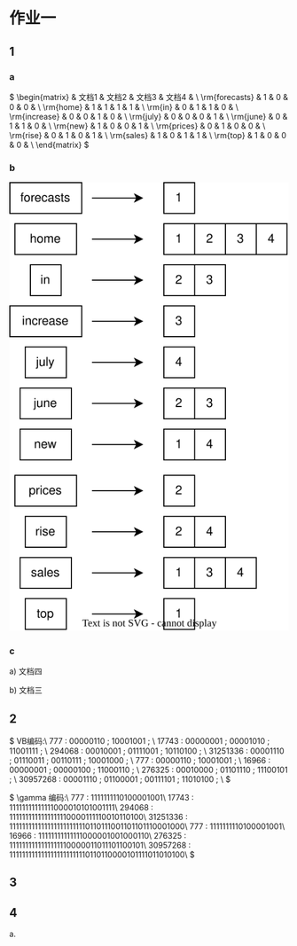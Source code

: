 # 作业一

## 1

### a

$
\begin{matrix}
 & 文档1 & 文档2 & 文档3 & 文档4 & \\
\rm{forecasts} & 1 & 0 & 0 & 0 & \\
\rm{home} & 1 & 1 & 1 & 1 & \\
\rm{in} & 0 & 1 & 1 & 0 & \\
\rm{increase} & 0 & 0 & 1 & 0 & \\
\rm{july} & 0 & 0 & 0 & 1 & \\
\rm{june} & 0 & 1 & 1 & 0 & \\
\rm{new} & 1 & 0 & 0 & 1 & \\
\rm{prices} & 0 & 1 & 0 & 0 & \\
\rm{rise} & 0 & 1 & 0 & 1 & \\
\rm{sales} & 1 & 0 & 1 & 1 & \\
\rm{top} & 1 & 0 & 0 & 0 & \\
\end{matrix}
$

### b

![ddd](./a.svg)

### c

a) 文档四

b) 文档三

## 2

$
VB编码:\\
777 : 00000110 \; 10001001 \; \\
17743 : 00000001 \; 00001010 \; 11001111 \; \\
294068 : 00010001 \; 01111001 \; 10110100 \; \\
31251336 : 00001110 \; 01110011 \; 00110111 \; 10001000 \; \\
777 : 00000110 \; 10001001 \; \\
16966 : 00000001 \; 00000100 \; 11000110 \; \\
276325 : 00010000 \; 01101110 \; 11100101 \; \\
30957268 : 00001110 \; 01100001 \; 00111101 \; 11010100 \; \\
$

$
\gamma 编码:\\
777 : 1111111110100001001\\
17743 : 11111111111111000010101001111\\
294068 : 1111111111111111110000111110010110100\\
31251336 : 1111111111111111111111110110111001101101110001000\\
777 : 1111111110100001001\\
16966 : 11111111111111000001001000110\\
276325 : 1111111111111111110000011011101100101\\
30957268 : 1111111111111111111111110110110000101111011010100\\
$

## 3

## 4

a.
